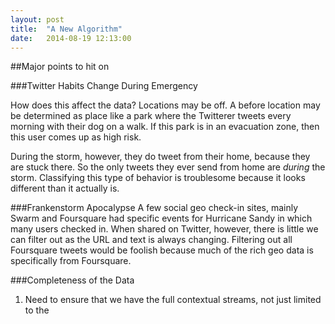 ```yaml
---
layout: post
title:  "A New Algorithm"
date:   2014-08-19 12:13:00
---
```



##Major points to hit on


###Twitter Habits Change During Emergency


How does this affect the data?
Locations may be off.  A before location may be determined as place like a park where the Twitterer tweets every morning with their dog on a walk.  If this park is in an evacuation zone, then this user comes up as high risk.

During the storm, however, they do tweet from their home, because they are stuck there.  So the only tweets they ever send from home are _during_ the storm.  Classifying this type of behavior is troublesome because it looks different than it actually is.




###Frankenstorm Apocalypse
A few social geo check-in sites, mainly Swarm and Foursquare had specific events for Hurricane Sandy in which many users checked in.  When shared on Twitter, however, there is little we can filter out as the URL and text is always changing.  Filtering out all Foursquare tweets would be foolish because much of the rich geo data is specifically from Foursquare.





###Completeness of the Data
 1. Need to ensure that we have the full contextual streams, not just limited to the 